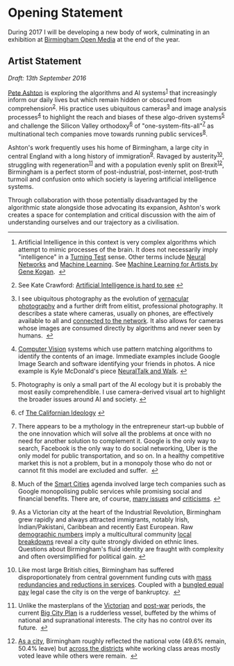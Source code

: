 <h1 id="toc_0">Opening Statement</h1>

<p>During 2017 I will be developing a new body of work, culminating in an exhibition at <a href="http://bom.org.uk">Birmingham Open Media</a> at the end of the year. </p>

<h2 id="toc_1">Artist Statement</h2>

<p><em>Draft: 13th September 2016</em></p>

<p><a href="http://peteashton.com">Pete Ashton</a> is exploring the algorithms and AI systems<sup id="fnref1"><a href="#fn1" rel="footnote">1</a></sup> that increasingly inform our daily lives but which remain hidden or obscured from comprehension<sup id="fnref2"><a href="#fn2" rel="footnote">2</a></sup>. His practice uses ubiquitous cameras<sup id="fnref3"><a href="#fn3" rel="footnote">3</a></sup> and image analysis processes<sup id="fnref4"><a href="#fn4" rel="footnote">4</a></sup> to highlight the reach and biases of these algo-driven systems<sup id="fnref5"><a href="#fn5" rel="footnote">5</a></sup> and challenge the Silicon Valley orthodoxy<sup id="fnref6"><a href="#fn6" rel="footnote">6</a></sup> of &quot;one-system-fits-all&quot;<sup id="fnref7"><a href="#fn7" rel="footnote">7</a></sup> as multinational tech companies move towards running public services<sup id="fnref8"><a href="#fn8" rel="footnote">8</a></sup>. </p>

<p>Ashton&#39;s work frequently uses his home of Birmingham, a large city in central England with a long history of immigration<sup id="fnref9"><a href="#fn9" rel="footnote">9</a></sup>. Ravaged by austerity<sup id="fnref10"><a href="#fn10" rel="footnote">10</a></sup>, struggling with regeneration<sup id="fnref11"><a href="#fn11" rel="footnote">11</a></sup> and with a population evenly split on Brexit<sup id="fnref12"><a href="#fn12" rel="footnote">12</a></sup>, Birmingham is a perfect storm of post-industrial, post-internet, post-truth turmoil and confusion onto which society is layering artificial intelligence systems.  </p>

<p>Through collaboration with those potentially disadvantaged by the algorithmic state alongside those advocating its expansion, Ashton&#39;s work creates a space for contemplation and critical discussion with the aim of understanding ourselves and our trajectory as a civilisation.</p>

<div class="footnotes">
<hr>
<ol>

<li id="fn1">
<p>Artificial Intelligence in this context is very complex algorithms which attempt to mimic processes of the brain. It does not necessarily imply &quot;intelligence&quot; in a <a href="https://en.wikipedia.org/wiki/Turing_test">Turning Test</a> sense. Other terms include <a href="https://en.wikipedia.org/wiki/Artificial_neural_network">Neural Networks</a> and <a href="https://en.wikipedia.org/wiki/Machine_learning">Machine Learning</a>. See <a href="https://medium.com/@genekogan/machine-learning-for-artists-e93d20fdb097#.zets4x170">Machine Learning for Artists by Gene Kogan</a>. &nbsp;<a href="#fnref1" rev="footnote">&#8617;</a></p>
</li>

<li id="fn2">
<p>See Kate Crawford: <a href="https://medium.com/@katecrawford/artificial-intelligence-is-hard-to-see-a71e74f386db">Artificial Intelligence is hard to see</a>&nbsp;<a href="#fnref2" rev="footnote">&#8617;</a></p>
</li>

<li id="fn3">
<p>I see ubiquitous photography as the evolution of <a href="https://en.wikipedia.org/wiki/Vernacular_photography">vernacular photography</a> and a further drift from elitist, professional photography. It describes a state where cameras, usually on phones, are effectively available to all and <a href="http://kottke.org/14/01/goodbye-cameras-hello-networked-lenses">connected to the network</a>. It also allows for cameras whose images are consumed directly by algorithms and never seen by humans. &nbsp;<a href="#fnref3" rev="footnote">&#8617;</a></p>
</li>

<li id="fn4">
<p><a href="https://en.wikipedia.org/wiki/Computer_vision">Computer Vision</a> systems which use pattern matching algorithms to identify the contents of an image. Immediate examples include Google Image Search and software identifying your friends in photos. A nice example is Kyle McDonald&#39;s piece <a href="https://vimeo.com/146492001">NeuralTalk and Walk</a>.&nbsp;<a href="#fnref4" rev="footnote">&#8617;</a></p>
</li>

<li id="fn5">
<p>Photography is only a small part of the AI ecology but it is probably the most easily comprehendible. I use camera-derived visual art to highlight the broader issues around AI and society.&nbsp;<a href="#fnref5" rev="footnote">&#8617;</a></p>
</li>

<li id="fn6">
<p>cf <a href="https://en.wikipedia.org/wiki/The_Californian_Ideology">The Californian Ideology</a>&nbsp;<a href="#fnref6" rev="footnote">&#8617;</a></p>
</li>

<li id="fn7">
<p>There appears to be a mythology in the entrepreneur start-up bubble of the one innovation which will solve all the problems at once with no need for another solution to complement it. Google is the only way to search, Facebook is the only way to do social networking, Uber is the only model for public transportation, and so on. In a healthy competitive market this is not a problem, but in a monopoly those who do not or cannot fit this model are excluded and suffer. &nbsp;<a href="#fnref7" rev="footnote">&#8617;</a></p>
</li>

<li id="fn8">
<p>Much of the <a href="https://en.wikipedia.org/wiki/Smart_city">Smart Cities</a> agenda involved large tech companies such as Google monopolising public services while promising social and financial benefits. There are, of course, <a href="https://en.wikipedia.org/wiki/Surveillance_issues_in_smart_cities">many issues</a> and <a href="https://www.theguardian.com/commentisfree/2016/sep/10/only-public-sector-finds-smart-technology-sexy?CMP=twt_gu">criticisms</a>.&nbsp;<a href="#fnref8" rev="footnote">&#8617;</a></p>
</li>

<li id="fn9">
<p>As a Victorian city at the heart of the Industrial Revolution, Birmingham grew rapidly and always attracted immigrants, notably Irish, Indian/Pakistani, Caribbean and recently East European. Raw <a href="https://en.wikipedia.org/wiki/Demography_of_Birmingham">demographic numbers</a> imply a multicultural community <a href="https://en.wikipedia.org/wiki/Demography_of_Birmingham#Ethnicity">local breakdowns</a> reveal a city quite strongly divided on ethnic lines. Questions about Birmingham&#39;s fluid identity are fraught with complexity and often oversimplified for political gain.&nbsp;<a href="#fnref9" rev="footnote">&#8617;</a></p>
</li>

<li id="fn10">
<p>Like most large British cities, Birmingham has suffered disproportionately from central government funding cuts with <a href="%5B%5Eausterity%5D">mass redundancies and reductions in services</a>. Coupled with a <a href="http://www.bbc.co.uk/news/uk-england-birmingham-20294633">bungled equal pay</a> legal case the city is on the verge of bankruptcy. &nbsp;<a href="#fnref10" rev="footnote">&#8617;</a></p>
</li>

<li id="fn11">
<p>Unlike the masterplans of the <a href="https://en.wikipedia.org/wiki/Joseph_Chamberlain#Mayor_of_Birmingham">Victorian</a> and <a href="https://en.wikipedia.org/wiki/Herbert_Manzoni">post-war</a> periods, the current <a href="https://en.wikipedia.org/wiki/Big_City_Plan">Big City Plan</a> is a rudderless vessel, buffeted by the whims of national and supranational interests. The city has no control over its future. &nbsp;<a href="#fnref11" rev="footnote">&#8617;</a></p>
</li>

<li id="fn12">
<p><a href="https://en.wikipedia.org/wiki/Results_of_the_United_Kingdom_European_Union_membership_referendum,_2016#West_Midlands">As a city</a>, Birmingham roughly reflected the national vote (49.6% remain, 50.4% leave) but <a href="https://www.birmingham.gov.uk/downloads/file/3270/eu_referendum_results_2016_by_constituency_and_ward">across the districts</a> white working class areas mostly voted leave while others were remain. &nbsp;<a href="#fnref12" rev="footnote">&#8617;</a></p>
</li>

</ol>
</div>


